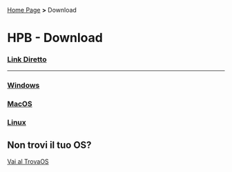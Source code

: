 [Home Page](https://dev.hpbdev.cf/) **>** Download

# HPB - Download

### [Link Diretto](https://api.hpbdev.cf/getHPB/hpb.phar)

***

### [Windows](https://api.hpbdev.cf/getHPB/windows)
### [MacOS](https://api.hpbdev.cf/getHPB/macos)
### [Linux](https://api.hpbdev.cf/getHPB/linux)

## Non trovi il tuo OS?
[Vai al TrovaOS](https://dev.hpbdev.cf/download/getOS/)
